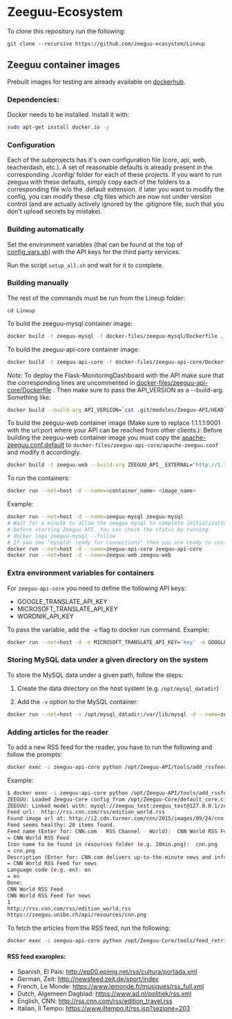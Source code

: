 # Zeeguu-Ecosystem

To clone this repository run the following:
```
git clone --recursive https://github.com/zeeguu-ecosystem/Lineup
```

## Zeeguu container images

Prebuilt images for testing are already available on [dockerhub](https://hub.docker.com/u/zeeguu).

### Dependencies:
Docker needs to be installed. Install it with:
```sh
sudo apt-get install docker.io -y
```

### Configuration

Each of the subprojects has it's own configuration file (core, api, web, teacherdash, etc.).
A set of reasonable defaults is already present in the corresponding ./config/ folder
for each of these projects. If you want to run zeeguu with these defaults, simply 
copy each of the folders to a corresponding file w/o the .default extension. if later you 
want to modify the config, you can modify these .cfg files which are now not under version
control (and are actually actively ignored by the .gitignore file, such that you don't 
upload secrets by mistake). 


### Building automatically

Set the environment variables (that can be found at the top of [config_vars.sh](config_vars.sh)) with the API keys for the third party services.

Run the script ``setup_all.sh`` and wait for it to complete.

### Building manually

The rest of the commands must be run from the Lineup folder:
```
cd Lineup
```

To build the zeeguu-mysql container image:
```sh
docker build -t zeeguu-mysql -f docker-files/zeeguu-mysql/Dockerfile .
```

To build the zeeguu-api-core container image:
```sh
docker build -t zeeguu-api-core -f docker-files/zeeguu-api-core/Dockerfile .
```

*Note:* To deploy the Flask-MonitoringDashboard with the API
make sure that the corresponding lines are uncommented in [docker-files/zeeguu-api-core/Dockerfile](docker-files/zeeguu-api-core/Dockerfile)
. Then make sure to pass the API_VERSION as a --build-arg. 
Something like: 
```sh
docker build --build-arg API_VERSION=`cat .git/modules/Zeeguu-API/HEAD` -t zeeguu-api-core -f docker-files/zeeguu-api-core/Dockerfile .
```


To build the zeeguu-web container image (Make sure to replace 1.1.1.1:9001 with the url:port where your API can be reached from other clients.):
Before building the zeeguu-web container image you must copy the [apache-zeeguu.conf.default](docker-files/zeeguu-api-core/apache-zeeguu-conf) to ``docker-files/zeeguu-api-core/apache-zeeguu.conf``
and modify it accordingly.

```sh
docker build -t zeeguu-web --build-arg ZEEGUU_API__EXTERNAL="http://1.1.1.1:9001"  -f docker-files/zeeguu-web/Dockerfile .
```

To run the containers:
```sh
docker run --net=host -d --name=<container_name> <image_name>
```

Example:
```sh
docker run --net=host -d --name=zeeguu-mysql zeeguu-mysql
# Wait for a minute to allow the zeeguu mysql to complete initialization
# before starting Zeeguu API. You can check the status by running:
# docker logs zeeguu-mysql --follow
# If you see "mysqld: ready for connections" then you are ready to continue.
docker run --net=host -d --name=zeeguu-api-core zeeguu-api-core
docker run --net=host -d --name=zeeguu-web zeeguu-web
```

### Extra environment variables for containers

For ``zeeguu-api-core`` you need to define the following API keys:
- GOOGLE_TRANSLATE_API_KEY
- MICROSOFT_TRANSLATE_API_KEY
- WORDNIK_API_KEY

To pass the variable, add the ``-e`` flag to docker run command. Example:
```sh
docker run --net=host -d -e MICROSOFT_TRANSLATE_API_KEY='key' -e GOOGLE_TRANSLATE_API_KEY='key' -e WORDNIK_API_KEY='key'  --name=zeeguu-api-core zeeguu-api-core
```


### Storing MySQL data under a given directory on the system

To store the MySQL data under a given path, follow the steps:

1. Create the data directory on the host system (e.g. ``/opt/mysql_datadir``)

2. Add the ``-v`` option to the MySQL container:
```sh
docker run --net=host -v /opt/mysql_datadir:/var/lib/mysql -d --name=zeeguu-mysql zeeguu-mysql
```

### Adding articles for the reader

To add a new RSS feed for the reader, you have to run the following and follow the prompts:
```sh
docker exec -i zeeguu-api-core python /opt/Zeeguu-API/tools/add_rssfeed.py
```

Example:
```sh
$ docker exec -i zeeguu-api-core python /opt/Zeeguu-API/tools/add_rssfeed.py
ZEEGUU: Loaded Zeeguu-Core config from /opt/Zeeguu-Core/default_core.cfg
ZEEGUU: Linked model with: mysql://zeeguu_test:zeeguu_test@127.0.0.1/zeeguu_test
Feed url:  http://rss.cnn.com/rss/edition_world.rss
Found image url at: http://i2.cdn.turner.com/cnn/2015/images/09/24/cnn.digital.png
Feed seems healthy: 28 items found.
Feed name (Enter for: CNN.com - RSS Channel - World):  CNN World RSS Feed
= CNN World RSS Feed
Icon name to be found in resources folder (e.g. 20min.png):  cnn.png
= cnn.png
Description (Enter for: CNN.com delivers up-to-the-minute news and information on the latest top stories, weather, entertainment, politics and more.): CNN World RSS Feed for news
= CNN World RSS Feed for news
Language code (e.g. en): en
= en
Done:
CNN World RSS Feed
CNN World RSS Feed for news
1
http://rss.cnn.com/rss/edition_world.rss
https://zeeguu.unibe.ch/api/resources/cnn.png
```

To fetch the articles from the RSS feed, run the following:
```sh
docker exec -i zeeguu-api-core python /opt/Zeeguu-Core/tools/feed_retrieval.py
```

#### RSS feed examples: 
* Spanish, El Pais: http://ep00.epimg.net/rss/cultura/portada.xml   
* German, Zeit: http://newsfeed.zeit.de/sport/index   
* French, Le Monde: https://www.lemonde.fr/musiques/rss_full.xml   
* Dutch, Algemeen Dagblad: https://www.ad.nl/politiek/rss.xml   
* English, CNN: http://rss.cnn.com/rss/edition_travel.rss   
* Italian, Il Tempo: https://www.iltempo.it/rss.jsp?sezione=203 
